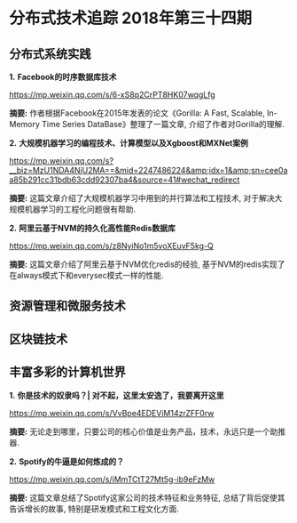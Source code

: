 # 分布式技术追踪 2018年第三十四期
## 分布式系统实践
**1.** **Facebook的时序数据库技术**

https://mp.weixin.qq.com/s/6-xS8p2CrPT8HK07wqgLfg

**摘要:** 作者根据Facebook在2015年发表的论文《Gorilla: A Fast, Scalable, In-Memory Time Series DataBase》整理了一篇文章, 介绍了作者对Gorilla的理解.

**2.** **大规模机器学习的编程技术、计算模型以及Xgboost和MXNet案例**

https://mp.weixin.qq.com/s?__biz=MzU1NDA4NjU2MA==&mid=2247486224&amp;idx=1&amp;sn=cee0aa85b291cc31bdb63cdd92307ba4&source=41#wechat_redirect

**摘要:** 这篇文章介绍了大规模机器学习中用到的并行算法和工程技术, 对于解决大规模机器学习的工程化问题很有帮助.

**2.** **阿里云基于NVM的持久化高性能Redis数据库**

https://mp.weixin.qq.com/s/z8NyiNo1m5voXEuvF5kg-Q

**摘要:** 这篇文章介绍了阿里云基于NVM优化redis的经验, 基于NVM的redis实现了在always模式下和everysec模式一样的性能.

## 资源管理和微服务技术

## 区块链技术

## 丰富多彩的计算机世界
**1.** **你是技术的奴隶吗？| 对不起，这里太安逸了，我要离开这里**

https://mp.weixin.qq.com/s/VvBpe4EDEViM14zrZFF0rw

**摘要:** 无论走到哪里，只要公司的核心价值是业务产品，技术，永远只是一个助推器.

**2.** **Spotify的牛逼是如何炼成的？**

https://mp.weixin.qq.com/s/iMmTCtT27Mt5g-ib9eFzMw

**摘要:** 这篇文章总结了Spotify这家公司的技术特征和业务特征, 总结了背后促使其告诉增长的故事, 特别是研发模式和工程文化方面.
